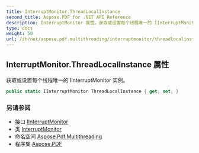 ```yaml
---
title: InterruptMonitor.ThreadLocalInstance
second_title: Aspose.PDF for .NET API Reference
description: InterruptMonitor 属性。获取或设置每个线程唯一的 IInterruptMonitor 实例
type: docs
weight: 50
url: /zh/net/aspose.pdf.multithreading/interruptmonitor/threadlocalinstance/
---
```

## InterruptMonitor.ThreadLocalInstance 属性

获取或设置每个线程唯一的 IInterruptMonitor 实例。

```csharp
public static IInterruptMonitor ThreadLocalInstance { get; set; }
```

### 另请参阅

* 接口 [IInterruptMonitor](../../iinterruptmonitor/)
* 类 [InterruptMonitor](../)
* 命名空间 [Aspose.Pdf.Multithreading](../../../aspose.pdf.multithreading/)
* 程序集 [Aspose.PDF](../../../)